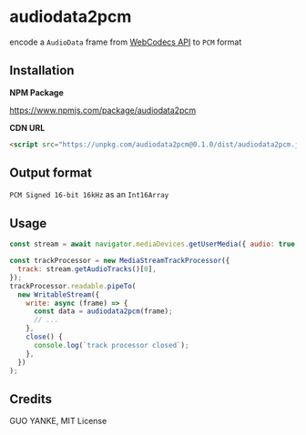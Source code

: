 # audiodata2pcm

encode a `AudioData` frame from [WebCodecs API](https://developer.mozilla.org/en-US/docs/Web/API/WebCodecs_API) to `PCM` format

## Installation

**NPM Package**

https://www.npmjs.com/package/audiodata2pcm

**CDN URL**

```html
<script src="https://unpkg.com/audiodata2pcm@0.1.0/dist/audiodata2pcm.js"></script>
```

## Output format

`PCM Signed 16-bit 16kHz` as an `Int16Array`

## Usage

```js
const stream = await navigator.mediaDevices.getUserMedia({ audio: true });

const trackProcessor = new MediaStreamTrackProcessor({
  track: stream.getAudioTracks()[0],
});
trackProcessor.readable.pipeTo(
  new WritableStream({
    write: async (frame) => {
      const data = audiodata2pcm(frame);
      // ...
    },
    close() {
      console.log(`track processor closed`);
    },
  })
);
```

## Credits

GUO YANKE, MIT License
